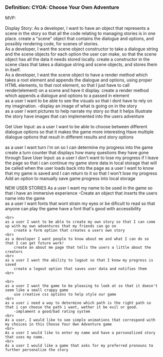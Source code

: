 <h3>Definition: CYOA: Choose Your Own Adventure</h3>
MVP:
<br>
<br>
Display Story:
As a developer, I want to have an object that represents a scene in the story so that all the code relating to managing stories
is in one place.
    create a "scene" object that contains the dialogue and options, and possibly rendering code, for scenes of stories.
<br>
As a developer, I want the scene object constructor to take a dialogue string and the scene objects for each
option the user can make, so that the scene object has all the data it needs stored locally.
    create a constructor in the scene class that takes a dialogue string and scene objects, and stores them in itself.
<br>
As a developer, I want the scene object to have a render method which takes a root element and appends the dialogue and options, using proper HTML elements, to that root element, so that I just have to call render(element) on a scene and have it display.
    create a render method which appends a dialogue and options to a passed in element
<br>
as a user I want to be able to see the visuals so that i dont have to rely on my imagination.
    -display an image of what is going on in the story
<br>
as a user I want pictures to help narrate my story so that it helps illustrate the story
    have images that can implemented into the users adventure
<br>
<br>
Get User Input:
as a user I want to be able to choose between different dialogue options so that it makes the game more interesting
    Have multiple dialogue options that result in different results and story options
<br>
<br>
as a user I want turn i'm on so I can determine my progress into the game
        create a turn counter that displays how many questions they have gone through
Save User Input:
as a user I don't want to lose my progress if I leave the page so that i can continue my game
        store data in local storage that will be called when the user loads back into the page
as a user I want to know that my game is saved and I can return to it so that I won't lose my progress
    Add an option to manually save game progress into local storage

NEW USER STORIES
    As a user I want my name to be used in the game so that i have an immersive experience
        -Create an object that inserts the users name into the game
    <br>
    as a user I want fonts that wont strain my eyes or be dificult to read so that anyone can play the game
        have a font that's good with accessibility
    <br>
    
    <br>
    as a user I want to be able to create my own story so that I can come up with my own adventures that my friends can go on
        create a form option that creates a users own story
    <br>
    as a developer I want people to know about me and what I can do so that I can get future work!
        create an about me page that tells the users a little about the creators
    <br>
    as a user I want the ability to logout so that I know my progress is saved
        create a logout option that saves user data and notifies them
    <br>
    
    <br>
    as a user I want the game to be pleasing to look at so that it doesn't seem like a small crappy game
        use creative css options to help style our game
    <br>
    as a user i need a way to determine which path is the right path so that i can choose the path i want, wether it be evil or good.
        -implament a good/bad rating system
    <br>
    As a user, I would like to see simple animations that correspond with my choices in this Choose Your Own Adventure game
    <br>
    As a user I would like to enter my name and have a personalized story that uses my name.
    <br>
    As a user I would like a game that asks for my preferred pronouns to further personalize the story
